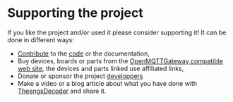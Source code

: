 # Supporting the project

If you like the project and/or used it please consider supporting it! It can be done in different ways:
* [Contribute](development) to the [code](https://github.com/theengs/1decoder) or the documentation,
* Buy devices, boards or parts from the [OpenMQTTGateway compatible web site](https://compatible.openmqttgateway.com), the devices and parts linked use affiliated links,
* Donate or sponsor the project [developpers](https://github.com/theengs/1decoder/graphs/contributors)
* Make a video or a blog article about what you have done with [TheengsDecoder](https://github.com/theengs/1decoder) and share it.